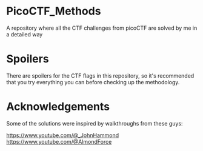 # PicoCTF_Methods
A repository where all the CTF challenges from picoCTF are solved by me in a detailed way


# Spoilers
There are spoilers for the CTF flags in this repository, so it's recommended that you try everything you can before checking up the methodology.


# Acknowledgements
Some of the solutions were inspired by walkthroughs from these guys:

https://www.youtube.com/@_JohnHammond
https://www.youtube.com/@AlmondForce
